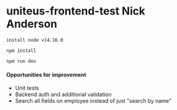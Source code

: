# uniteus-frontend-test Nick Anderson

```
install node v14.16.0

npm install

npm run dev

```

#### Opportunities for improvement

- Unit tests
- Backend auth and additional validation
- Search all fields on employee instead of just "search by name"
